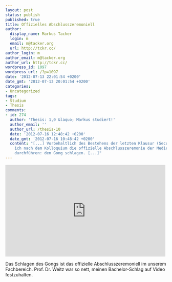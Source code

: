 ```yaml
---
layout: post
status: publish
published: true
title: Offizielles Abschlusszeremoniell
author:
  display_name: Markus Tacker
  login: m
  email: m@tacker.org
  url: http://tckr.cc/
author_login: m
author_email: m@tacker.org
author_url: http://tckr.cc/
wordpress_id: 1097
wordpress_url: /?p=1097
date: '2012-07-13 22:01:54 +0200'
date_gmt: '2012-07-13 20:01:54 +0200'
categories:
- Uncategorized
tags:
- Studium
- Thesis
comments:
- id: 274
  author: 'Thesis: 1,0 &laquo; Markus studiert!'
  author_email: ''
  author_url: /thesis-10
  date: '2012-07-16 12:48:42 +0200'
  date_gmt: '2012-07-16 10:48:42 +0200'
  content: "[...] Vorbehaltlich des Bestehens der letzten Klausur (Security), durfte
    ich nach dem Kolloquium die offizielle Abschlusszeremonie der Medieninformatiker
    durchführen: den Gong schlagen. [...]"
---
```

<p><iframe src="http://www.youtube.com/embed/EL_OfjYvsDQ?rel=0" frameborder="0" width="500" height="286"></iframe></p>
<p>Das Schlagen des Gongs ist das offizielle Abschlusszeremoniell im unserem Fachbereich. Prof. Dr. Weitz war so nett, meinen Bachelor-Schlag auf Video festzuhalten.</p>
